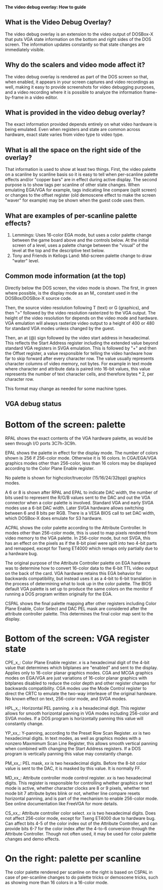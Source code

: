 
**The video debug overlay: How to guide**

## What is the Video Debug Overlay?
The video debug overlay is an extension to the video output of DOSBox-X that puts VGA state information on the bottom and right sides of the DOS screen. The information updates constantly so that state changes are immediately visible.

## Why do the scalers and video mode affect it?
The video debug overlay is rendered as part of the DOS screen so that, when enabled, it appears in your screen captures and video recordings as well, making it easy to provide screenshots for video debugging purposes, and a video recording where it is possible to analyze the information frame-by-frame in a video editor.

## What is provided in the video debug overlay?
The exact information provided depends entirely on what video hardware is being emulated. Even when registers and state are common across hardware, exact state varies from video type to video type.

## What is all the space on the right side of the overlay?
That information is used to show at least two things. First, the video palette on a scanline by scanline basis so it is easy to tell when per-scanline palette effects and/or "copper bars" are in effect during active display. The second purpose is to show tags per scanline of other state changes. When emulating EGA/VGA for example, tags indicating line compare (split screen) or changes to the offset register (old demoscene effect to make the screen "waver" for example) may be shown when the guest code uses them.

## What are examples of per-scanline palette effects?
1. Lemmings: Uses 16-color EGA mode, but uses a color palette change between the game board above and the controls below. At the initial screen of a level, uses a palette change between the "visual" of the level at the top and the descriptive text below.
2. Tony and Friends in Kellogs Land: Mid-screen palette change to draw "water" level.

## Common mode information (at the top)
Directly below the DOS screen, the video mode is shown. The first, in green where possible, is the display mode as an M_ constant used in the DOSBox/DOSBox-X source code.

Then, the source video resolution following T (text) or G (graphics), and then ">" followed by the video resolution rasterized to the VGA output. The height of the video resolution for depends on the video mode and hardware. VGA emulation will always rasterize video output to a height of 400 or 480 for standard VGA modes unless changed by the guest.

Then, an at (@) sign followed by the video start address in hexadecimal. This reflects the Start Address register including the extended value beyond standard VGA registers in SVGA emulation. This is followed by "+" and then the Offset register, a value responsible for telling the video hardware how far to skip forward after every character row. The value usually represents character columns of video memory, not bytes. For example in text mode where character and attribute data is paired into 16-bit values, this value represents the number of text character cells, and therefore bytes * 2, per character row.

This format may change as needed for some machine types.

## VGA debug status
# Bottom of the screen: palette
RPAL shows the exact contents of the VGA hardware palette, as would be seen through I/O ports 3C7h-3C9h.

EPAL shows the palette in effect for the display mode. The number of colors shown is 256 if 256-color mode. Otherwise it is 16 colors. In CGA/EGA/VGA graphics modes other than 256-color, less than 16 colors may be displayed according to the Color Plane Enable register.

No palette is shown for highcolor/truecolor (15/16/24/32bpp) graphics modes.

A 6 or 8 is shown after RPAL and EPAL to indicate DAC width, the number of bits used to represent the R/G/B values sent to the DAC and out the VGA connector when a color palette is involved. Standard VGA and early SVGA modes use a 6-bit DAC width. Later SVGA hardware allows switching between 6 and 8 bits per RGB. There is a VESA BIOS call to set DAC width, which DOSBox-X does emulate for S3 hardware.

ACPAL shows the color palette according to the Attribute Controller. In modes other than 256-color mode, this is used to map pixels rendered from video memory to the VGA palette. In 256-color mode, but not SVGA, this has an effect on the pixels as if the 8-bit pixel were split into two 4-bit parts and remapped, except for Tseng ET4000 which remaps only partially due to a hardware bug.

The original purpose of the Attribute Controller palette on EGA hardware was to determine how to convert 16-color data to the 6-bit TTL video output on the back of the card. VGA hardware retains this EGA behavior for backwards compatibility, but instead uses it as a 4-bit to 6-bit translation in the process of determining what to look up in the color palette. The BIOS default VGA palette is set up to produce the same colors on the monitor if running a DOS program written originally for the EGA.

CSPAL shows the final palette mapping after other registers including Color Plane Enable, Color Select and DAC PEL mask are considered after the attribute controller palette. This determines the final color map sent to the display.

# Bottom of the screen: VGA register state
CPE_x_: Color Plane Enable register. _x_ is a hexadecimal digit of the 4-bit value that determines which bitplanes are "enabled" and sent to the display. Applies only to 16-color planar graphics modes. CGA and MCGA graphics modes on EGA/VGA are just variations of 16-color planar graphics with bitplanes disabled to reduce the color depth and other register changes for backwards compatibility. CGA modes use the Mode Control register to direct the CRTC to emulate the two-way interleave of the original hardware. No known effect on text, 256-color mode, and SVGA modes.

HPL_x_: Horizontal PEL panning. _x_ is a hexadecimal digit. This register allows for smooth horizontal panning in VGA modes including 256-color and SVGA modes. If a DOS program is horizontally panning this value will constantly change.

YP_xx_: Y-panning, according to the Preset Row Scan Register. _xx_ is two hexadecimal digits. In text modes, as well as graphics modes with a nonzero Maxmimum Scan Line Register, this allows smooth vertical panning when combined with changing the Start Address registers. If a DOS program is vertically panning this value may constantly change.

PM_xx_: PEL mask, _xx_ is two hexadecimal digits. Before the 8-bit color value is sent to the DAC, it is masked by this value. It is normally FF.

MD_xx_: Attribute controller mode control register. _xx_ is two hexadecimal digits. This register is responsible for controlling whether graphics or text mode is active, whether character clocks are 8 or 9 pixels, whether text mode bit 7 attribute bytes blink or not, whether line compare resets horizontal panning, and is part of the mechanism to enable 256-color mode. See online documentation like FreeVGA for more details.

CS_xx_: Attribute controller color select. _xx_ is two hexadecimal digits. Does not affect 256-color mode, except for Tseng ET4000 due to hardware bug. Can affect bits 4-5 of the color index out of the Attribute Controller, and can provide bits 6-7 for the color index after the 4-to-6 conversion through the Attribute Controller. Though not often used, it may be used for color palette changes and demo effects.

# On the right: palette per scanline
The color palette rendered per scanline on the right is based on CSPAL in case of per-scanline changes to do palette tricks or demoscene tricks, such as showing more than 16 colors in a 16-color mode.


